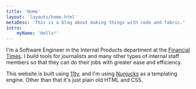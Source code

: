 ```yaml
---
title: 'Home'
layout: 'layouts/home.html'
metaDesc: 'This is a blog about making things with code and fabric.'
intro:
    myName: 'Hello!'
---
```


I'm a Software Engineer in the Internal Products department at the [Financial Times](https://www.ft.com/). I build tools for journalists and many other types of internal staff members so that they can do their jobs with greater ease and efficiency.

This website is built using [11ty](https://www.11ty.dev/), and I'm using [Nunjucks](https://mozilla.github.io/nunjucks/templating.html) as a templating engine. Other than that it's just plain old HTML and CSS.
